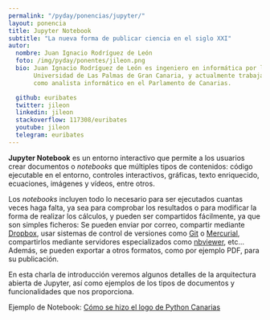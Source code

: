 ```yaml
---
permalink: "/pyday/ponencias/jupyter/"
layout: ponencia
title: Jupyter Notebook
subtitle: "La nueva forma de publicar ciencia en el siglo XXI"
autor:
  nombre: Juan Ignacio Rodríguez de León
  foto: /img/pyday/ponentes/jileon.png
  bio: Juan Ignacio Rodríguez de León es ingeniero en informática por la 
       Universidad de Las Palmas de Gran Canaria, y actualmente trabaja
       como analista informático en el Parlamento de Canarias.

  github: euribates
  twitter: jileon
  linkedin: jileon
  stackoverflow: 117308/euribates
  youtube: jileon
  telegram: euribates
---
```


**Jupyter Notebook** es un entorno interactivo que permite a los usuarios crear documentos o *notebooks* que múltiples tipos de contenidos: código ejecutable en el entorno, controles interactivos, gráficas, texto enriquecido, ecuaciones, imágenes y vídeos, entre otros.

Los *notebooks* incluyen todo lo necesario para ser ejecutados cuantas veces haga falta, ya sea para comprobar los resultados o para modificar la forma de realizar los cálculos, y pueden ser compartidos fácilmente, ya que son simples ficheros: Se pueden enviar por correo, compartir mediante
[Dropbox](https://www.dropbox.com/home), usar sistemas de control de versiones como [Git](https://git-scm.com/) o [Mercurial](https://www.mercurial-scm.org/), compartirlos mediante servidores especializados como [nbviewer](http://nbviewer.jupyter.org/), etc... Además, se pueden exportar a
otros formatos, como por ejemplo PDF, para su publicación.

En esta charla de introducción veremos algunos detalles de la arquitectura abierta de Jupyter, así como ejemplos de los tipos de documentos y funcionalidades que nos proporciona.

Ejemplo de Notebook: <a href="https://github.com/pythoncanarias/docs/blob/master/como_se_hizo_el_logo_de_Python_Canarias.ipynb">Cómo se hizo el logo de Python Canarias</a>
